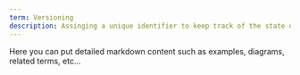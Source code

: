 ```yaml
---
term: Versioning
description: Assinging a unique identifier to keep track of the state of the API. If changes are made to the API, the version should change.
---
```


Here you can put detailed markdown content such as examples, diagrams, related terms, etc... 